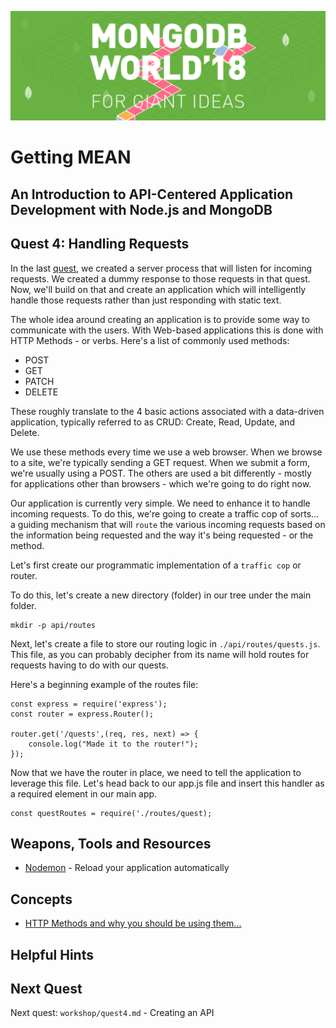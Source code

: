 ![MongoDB](../images/header.png "MongoDB")
# Getting MEAN
## An Introduction to API-Centered Application Development with Node.js and MongoDB
## Quest 4: Handling Requests

In the last [quest](../workshop/quest3.md), we created a server process that will listen for incoming requests.  We created a dummy response to those requests in that quest.  Now, we'll build on that and create an application which will intelligently handle those requests rather than just responding with static text.

The whole idea around creating an application is to provide some way to communicate with the users.  With Web-based applications this is done with HTTP Methods - or verbs.  Here's a list of commonly used methods:

* POST
* GET
* PATCH
* DELETE

These roughly translate to the 4 basic actions associated with a data-driven application, typically referred to as CRUD: Create, Read, Update, and Delete.

We use these methods every time we use a web browser.  When we browse to a site, we're typically sending a GET request.  When we submit a form, we're usually using a POST.  The others are used a bit differently - mostly for applications other than browsers - which we're going to do right now.

Our application is currently very simple.  We need to enhance it to handle incoming requests.  To do this, we're going to create a traffic cop of sorts... a guiding mechanism that will `route` the various incoming requests based on the information being requested and the way it's being requested - or the method.

Let's first create our programmatic implementation of a `traffic cop` or router.  

To do this, let's create a new directory (folder) in our tree under the main folder.

```
mkdir -p api/routes
```

Next, let's create a file to store our routing logic in `./api/routes/quests.js`.  This file, as you can probably decipher from its name will hold routes for requests having to do with our quests.

Here's a beginning example of the routes file:

```
const express = require('express');
const router = express.Router();

router.get('/quests',(req, res, next) => {
    console.log("Made it to the router!");
});
```

Now that we have the router in place, we need to tell the application to leverage this file.  Let's head back to our app.js file and insert this handler as a required element in our main app.

```
const questRoutes = require('./routes/quest);

```

## Weapons, Tools and Resources

* [Nodemon](https://nodemon.io/) - Reload your application automatically

## Concepts

* [HTTP Methods and why you should be using them...](https://hackernoon.com/http-methods-and-why-you-should-be-using-them-on-your-api-98e26b0a7e57)

## Helpful Hints

## Next Quest

Next quest: `workshop/quest4.md` - Creating an API
